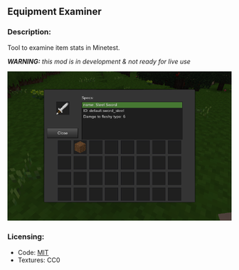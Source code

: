 ## Equipment Examiner

### Description:

Tool to examine item stats in Minetest.

***WARNING:** this mod is in development & not ready for live use*

![screenshot](screenshot.png)

### Licensing:

- Code: [MIT](LICENSE.txt)
- Textures: CC0
